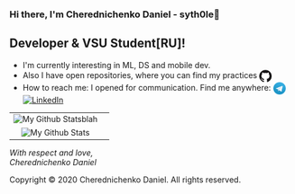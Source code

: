 ### Hi there, I'm Cherednichenko Daniel - syth0le👋

## Developer & VSU Student[RU]!

- I'm currently interesting in ML, DS and mobile dev.
- Also I have open repositories, where you can find my practices <a href="https://github.com/syth0le?tab=repositories"><img align="center" alt="Repositories" width="22px" src="https://raw.githubusercontent.com/github/explore/78df643247d429f6cc873026c0622819ad797942/topics/github/github.png" /></a>
- How to reach me: I opened for communication. Find me anywhere: <a href="https://t.me/syth0le"><img align="center" alt="Telegram" width="22px" src="https://raw.githubusercontent.com/github/explore/80688e429a7d4ef2fca1e82350fe8e3517d3494d/topics/telegram/telegram.png" /></a>
<a href="https://www.linkedin.com/in/daniil-cherednichenko-4294141b0/"><img align="center" alt="LinkedIn" width="22px" src="https://cdn.worldvectorlogo.com/logos/linkedin-icon.svg" /></a>

| | |
|:-------------------------:|:-------------------------:|
|<img align="left" alt="My Github Stats" src="https://github-readme-stats.vercel.app/apiusername=syth0le&show_icons=true&theme=tokyonight&count_private=true&hide=issues,prs" /> blah |
<img align="center" alt="My Github Stats" src="https://github-readme-stats.vercel.app/api/top-langs/?username=syth0le&layout=compact" />|

<i>With respect and love,<br>Cherednichenko Daniel</i>

Copyright © 2020 Cherednichenko Daniel. All rights reserved.